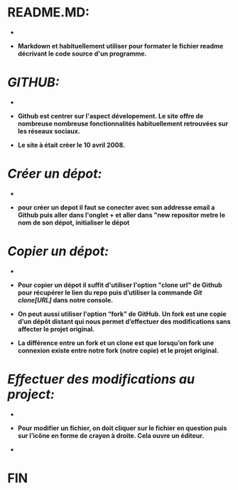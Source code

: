 # README.MD:
-

* **Markdown et habituellement utiliser pour formater le fichier readme décrivant le code source d'un programme.**  


# ***GITHUB:***
-

* **Github est centrer sur l'aspect dévelopement. Le   site offre de nombreuse nombreuse fonctionnalités habituellement retrouvées sur les réseaux sociaux.**  

* **Le site à était créer le 10 avril 2008.** 

# ***Créer un dépot:***
-

* **pour créer un depot il faut se conecter avec son addresse email a Github puis aller dans l'onglet + et aller dans "new repositor metre le nom de son dépot, initialiser le dépot**

# ***Copier un dépot:***
-

* **Pour copier un dépot il suffit d'utiliser l'option "clone url" de Github pour récupérer le lien du repo puis d’utiliser la commande _Git clone[URL]_ dans notre console.**

* **On peut aussi utiliser l'option “fork” de GitHub. Un fork est une copie d’un dépôt distant qui nous permet d’effectuer des modifications sans affecter le projet original.**
* **La différence entre un fork et un clone est que lorsqu’on fork une connexion existe entre notre fork (notre copie) et le projet original.**

# ***Effectuer des modifications au project:***
-

* **Pour modifier un fichier, on doit cliquer sur le fichier en question puis sur l’icône en forme de crayon à droite. Cela ouvre un éditeur.**

-
# FIN
